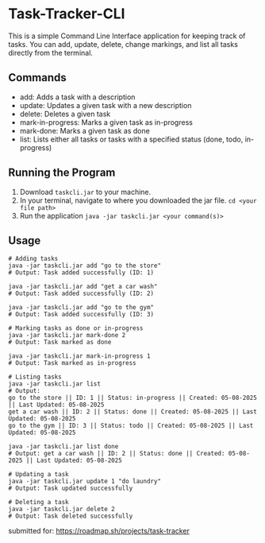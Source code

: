 # Task-Tracker-CLI
This is a simple Command Line Interface application for keeping track of tasks. You can add, update, delete, change markings, and list all tasks directly from the terminal.

## Commands
* add: Adds a task with a description
* update: Updates a given task with a new description
* delete: Deletes a given task
* mark-in-progress: Marks a given task as in-progress
* mark-done: Marks a given task as done
* list: Lists either all tasks or tasks with a specified status (done, todo, in-progress)

## Running the Program
1. Download `taskcli.jar` to your machine.
2. In your terminal, navigate to where you downloaded the jar file.
   `cd <your file path>`
3. Run the application
   `java -jar taskcli.jar <your command(s)>`

## Usage
```
# Adding tasks
java -jar taskcli.jar add "go to the store"
# Output: Task added successfully (ID: 1)

java -jar taskcli.jar add "get a car wash"
# Output: Task added successfully (ID: 2)

java -jar taskcli.jar add "go to the gym"
# Output: Task added successfully (ID: 3)

# Marking tasks as done or in-progress
java -jar taskcli.jar mark-done 2
# Output: Task marked as done

java -jar taskcli.jar mark-in-progress 1
# Output: Task marked as in-progress

# Listing tasks
java -jar taskcli.jar list
# Output:
go to the store || ID: 1 || Status: in-progress || Created: 05-08-2025 || Last Updated: 05-08-2025
get a car wash || ID: 2 || Status: done || Created: 05-08-2025 || Last Updated: 05-08-2025
go to the gym || ID: 3 || Status: todo || Created: 05-08-2025 || Last Updated: 05-08-2025

java -jar taskcli.jar list done
# Output: get a car wash || ID: 2 || Status: done || Created: 05-08-2025 || Last Updated: 05-08-2025

# Updating a task
java -jar taskcli.jar update 1 "do laundry"
# Output: Task updated successfully

# Deleting a task
java -jar taskcli.jar delete 2
# Output: Task deleted successfully

```
submitted for: https://roadmap.sh/projects/task-tracker
